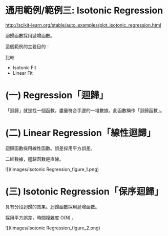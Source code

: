 # 通用範例/範例三: Isotonic Regression

http://scikit-learn.org/stable/auto_examples/plot_isotonic_regression.html

迴歸函數採用遞增函數。

這個範例的主要目的：

比較

* Isotonic Fit
* Linear Fit


# (一) Regression「迴歸」
「迴歸」就是找一個函數，盡量符合手邊的一堆數據。此函數稱作「迴歸函數」。

# (二) Linear Regression「線性迴歸」
迴歸函數採用線性函數。誤差採用平方誤差。

二維數據，迴歸函數是直線。

![](images/Isotonic Regression_figure_1.png)


# (三) Isotonic Regression「保序迴歸」
具有分段迴歸的效果。迴歸函數採用遞增函數。

採用平方誤差，時間複雜度 O(N) 。

![](images/Isotonic Regression_figure_2.png)
